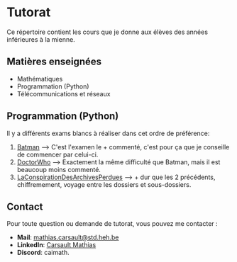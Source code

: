 # Tutorat

Ce répertoire contient les cours que je donne aux élèves des années inférieures à la mienne.  

## Matières enseignées
* Mathématiques
* Programmation (Python)
* Télécommunications et réseaux

## Programmation (Python)
Il y a différents exams blancs à réaliser dans cet ordre de préférence:
1. [Batman](https://github.com/caimath/Tutorat/tree/main/BLOC1/Q1/Programmation/Batman) --> C'est l'examen le + commenté, c'est pour ça que je conseille de commencer par celui-ci.
2. [DoctorWho](https://github.com/caimath/Tutorat/tree/main/BLOC1/Q1/Programmation/DoctorWho) --> Exactement la même difficulté que Batman, mais il est beaucoup moins commenté.
3. [LaConspirationDesArchivesPerdues](https://github.com/caimath/Tutorat/tree/main/BLOC1/Q1/Programmation/LaConspirationDesArchivesPerdues) --> + dur que les 2 précédents, chiffremement, voyage entre les dossiers et sous-dossiers.


## Contact
Pour toute question ou demande de tutorat, vous pouvez me contacter :
* **Mail**: mathias.carsault@std.heh.be
* **LinkedIn**: [Carsault Mathias](https://www.linkedin.com/in/mathias-c-680646309/)
* **Discord**: caimath.
